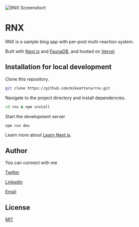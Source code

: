 ![RNX Screenshort](screenshot.png)

# RNX

RNX is a sample blog app with per-post multi-reaction system.

Built with [Next.js](https://nextjs.org/) and [FaunaDB](https://fauna.com/), and hosted on [Vercel](https://vercel.com/).

## Installation for local development

Clone this repository.

```bash
git clone https://github.com/mikeattara/rnx.git
```

Navigate to the project directory and install dependencies.

```bash
cd rnx & npm install
```

Start the development server

```bash
npm run dev
```

Learn more about [Learn Next.js](https://nextjs.org/learn).

## Author

You can connect with me

[Twitter](https://twitter.com/mikeattara)

[LinkedIn](https://www.linkedin.com/in/mikeattara)

[Email](mailto:mpyebattara@gmail.com)

## License

[MIT](https://choosealicense.com/licenses/mit/)
